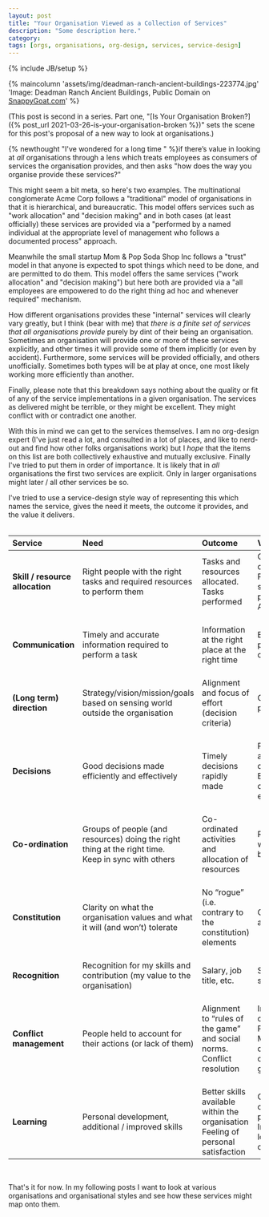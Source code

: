```yaml
---
layout: post
title: "Your Organisation Viewed as a Collection of Services"
description: "Some description here."
category:
tags: [orgs, organisations, org-design, services, service-design]
---
```

{% include JB/setup %}

{% maincolumn 'assets/img/deadman-ranch-ancient-buildings-223774.jpg' 'Image: Deadman Ranch Ancient Buildings, Public Domain on <a href="https://snappygoat.com/free-public-domain-images-deadman_ranch_ancient_buildings_37">SnappyGoat.com</a>' %}

(This post is second in a series.  Part one, "[Is Your Organisation Broken?]({% post_url 2021-03-26-is-your-organisation-broken %})" sets the scene for this post's proposal of a new way to look at organisations.)

{% newthought "I've wondered for a long time " %}if there’s value in looking at _all_ organisations through a lens which treats employees as consumers of services the organisation provides, and then asks "how does the way you organise provide these services?"

This might seem a bit meta, so here's two examples. The multinational conglomerate Acme Corp follows a "traditional" model of organisations in that it is hierarchical, and bureaucratic.  This model offers services such as "work allocation" and "decision making" and in both cases (at least officially) these services are provided via a "performed by a named individual at the appropriate level of management who follows a documented process" approach.

Meanwhile the small startup Mom & Pop Soda Shop Inc follows a "trust" model in that anyone is expected to spot things which need to be done, and are permitted to do them.  This model offers the same services ("work allocation" and "decision making") but here both are provided via a "all employees are empowered to do the right thing ad hoc and whenever required" mechanism.

How different organisations provides these "internal" services will clearly vary greatly, but I think (bear with me) that _there is a finite set of services that all organisations provide_ purely by dint of their being an organisation.  Sometimes an organisation will provide one or more of these services explicitly, and other times it will provide some of them implicitly (or even by accident).  Furthermore, some services will be provided officially, and others unofficially. Sometimes both types will be at play at once, one most likely working more efficiently than another.  

Finally, please note that this breakdown says nothing about the quality or fit of any of the service implementations in a given organisation.  The services as delivered might be terrible, or they might be excellent.  They might conflict with or contradict one another.

With this in mind we can get to the services themselves.  I am no org-design expert (I've just read a lot, and consulted in a lot of places, and like to nerd-out and find how other folks organisations work) but I _hope_ that the items on this list are both collectively exhaustive and mutually exclusive.  Finally I've tried to put them in order of importance.  It is likely that in _all_ organisations the first two services are explicit. Only in larger organisations might later / all other services be so.

I've tried to use a service-design style way of representing this which names the service, gives the need it meets, the outcome it provides, and the value it delivers.<BR/><BR/>

|**Service** |**Need**|**Outcome**|**Value**|
|:--------|:--------|:--------|:--------|
**Skill / resource allocation**  | Right people with the right tasks and required resources to perform them | Tasks and resources allocated.<BR/>Tasks performed | Quality outputs.<BR/>Personal sense of purpose.<BR/>Accountability 
<BR/>**Communication** | <BR/>Timely and accurate information required to perform a task | <BR/>Information at the right place at the right time | <BR/>Efficient and productive organisation 
<BR/>**(Long term) direction** | <BR/>Strategy/vision/mission/goals based on sensing world outside the organisation | <BR/>Alignment and focus of effort (decision criteria) | <BR/>Organisational purpose
<BR/>**Decisions** | <BR/>Good decisions made efficiently and effectively | <BR/>Timely decisions rapidly made | <BR/>Progress aligned with direction.<BR/>Efficient use of people’s efforts
<BR/>**Co-ordination** | <BR/>Groups of people (and resources) doing the right thing at the right time.<BR/>Keep in sync with others | <BR/>Co-ordinated activities and allocation of resources | <BR/>Reduction in waiting / blocking
<BR/>**Constitution** | <BR/>Clarity on what the organisation values and what it will (and won’t) tolerate | <BR/>No “rogue” (i.e. contrary to the constitution) elements | <BR/>Clear checks and balances
<BR/>**Recognition** | <BR/>Recognition for my skills and contribution (my value to the organisation) | <BR/>Salary, job title, etc. | <BR/>Sense of self-worth
<BR/>**Conflict management** | <BR/>People held to account for their actions (or lack of them) | <BR/>Alignment to  “rules of the game” and social norms.<BR/>Conflict resolution | <BR/>Increased collaboration.<BR/>Predictability.<BR/>More efficient delivery of organisational goals
<BR/>**Learning** | <BR/>Personal development, additional / improved skills | <BR/>Better skills available within the organisation<BR/>Feeling of personal satisfaction | <BR/>Greater organisational productivity. Increased loyalty to the organisation

<BR/>

That's it for now. In my following posts I want to look at various organisations and organisational styles and see how these services might map onto them.


<!--Joe Schrag: It might be interesting to think around which are directly important to the members and which are a byproduct of the org.  For example, for the individual,  the need for community is huge, especially with shared purpose.  To need others and to be needed.  To be a contributor to the tribe.  Seems like that could be 1 + 6 (skills + constitution).  On the other hand, I would argue 5 (coordination) is not directly as important to the individual, but needed in an org.
It might be helpful to think of them in a hierarchy as well.  A lot in common here with Maslow’s hierarchy.
Perhaps also worth noting that specific versions of some of these needs can lead to less desirable results.  The one the comes to mind is conquest (perhaps part of 3).  Some individuals have a need for it, and many orgs prioritize it. -->

